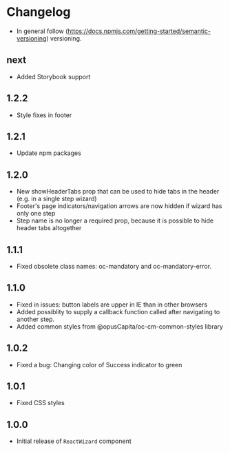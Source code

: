 # Changelog

* In general follow (https://docs.npmjs.com/getting-started/semantic-versioning) versioning.

## next
* Added Storybook support

## 1.2.2
* Style fixes in footer

## 1.2.1
* Update npm packages

## 1.2.0
* New showHeaderTabs prop that can be used to hide tabs in the header (e.g. in a single step wizard)
* Footer's page indicators/navigation arrows are now hidden if wizard has only one step
* Step name is no longer a required prop, because it is possible to hide header tabs altogether

## 1.1.1
* Fixed obsolete class names: oc-mandatory and oc-mandatory-error.

## 1.1.0
* Fixed in issues: button labels are upper in IE than in other browsers
* Added possiblity to supply a callback function called after navigating to another step.
* Added common styles from @opusCapita/oc-cm-common-styles library

## 1.0.2

* Fixed a bug: Changing color of Success indicator to green

## 1.0.1

* Fixed CSS styles

## 1.0.0

* Initial release of `ReactWizard` component
